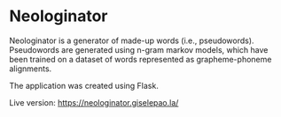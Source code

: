 # Neologinator
Neologinator is a generator of made-up words (i.e., pseudowords). Pseudowords are generated using n-gram markov models, which have been trained on a dataset of words represented as grapheme-phoneme alignments. 

The application was created using Flask. 

Live version: https://neologinator.giselepao.la/